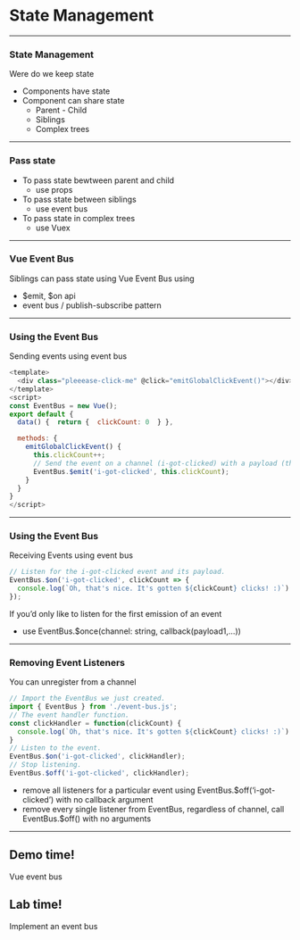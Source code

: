 # State Management


---
### State Management
Were do we keep state
- Components have state
- Component can share state
  - Parent - Child
  - Siblings
  - Complex trees

---
### Pass state 
- To pass state bewtween parent and child
  - use props
- To pass state between siblings
  - use event bus
- To pass state in complex trees
  - use Vuex

---
### Vue Event Bus
Siblings can pass state using Vue Event Bus using
- $emit, $on api
- event bus / publish-subscribe pattern

---
### Using the Event Bus
Sending events using event bus
```js
<template>
  <div class="pleeease-click-me" @click="emitGlobalClickEvent()"></div>
</template>
<script>
const EventBus = new Vue();
export default {
  data() {  return {  clickCount: 0  } },

  methods: {
    emitGlobalClickEvent() {
      this.clickCount++;
      // Send the event on a channel (i-got-clicked) with a payload (the click count.)
      EventBus.$emit('i-got-clicked', this.clickCount);
    }
  }
}
</script>
```
---
### Using the Event Bus
Receiving Events using event bus

```js
// Listen for the i-got-clicked event and its payload.
EventBus.$on('i-got-clicked', clickCount => {
  console.log(`Oh, that's nice. It's gotten ${clickCount} clicks! :)`)
});
```
If you’d only like to listen for the first emission of an event
- use EventBus.$once(channel: string, callback(payload1,…))

---
### Removing Event Listeners
You can unregister from a channel
```js
// Import the EventBus we just created.
import { EventBus } from './event-bus.js';
// The event handler function.
const clickHandler = function(clickCount) {
  console.log(`Oh, that's nice. It's gotten ${clickCount} clicks! :)`)
}
// Listen to the event.
EventBus.$on('i-got-clicked', clickHandler);
// Stop listening.
EventBus.$off('i-got-clicked', clickHandler);
```
- remove all listeners for a particular event using EventBus.$off(‘i-got-clicked’) with no callback argument
- remove every single listener from EventBus, regardless of channel, call EventBus.$off() with no arguments 

---
<!-- .slide: data-background="url('images/demo.jpg')" data-background-size="cover" --> 
<!-- .slide: class="lab" -->
## Demo time!
Vue event bus


<!-- .slide: data-background="url('images/lab2.jpg')" data-background-size="cover"  --> 
<!-- .slide: class="lab" -->
## Lab time!
Implement an event bus
